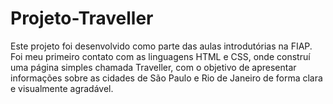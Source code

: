 # Projeto-Traveller
Este projeto foi desenvolvido como parte das aulas introdutórias na FIAP. Foi meu primeiro contato com as linguagens HTML e CSS, onde construí uma página simples chamada Traveller, com o objetivo de apresentar informações sobre as cidades de São Paulo e Rio de Janeiro de forma clara e visualmente agradável.
